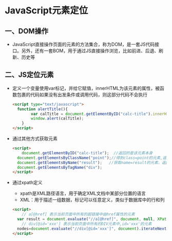 # JavaScript元素定位

## 一、DOM操作

- JavaScript直接操作页面的元素的方法集合，称为DOM，是一套JS代码接口。另外，还有一套BOM，用于通过JS直接操作浏览，比如前进、后退、刷新、历史等

## 二、JS定位元素

- 定义一个变量使用var标记，并给它赋值，innerHTML为该元素的属性，被函数包裹的代码如果没有出发条件或调用代码，则这部分代码不会执行

  ```html
  <script type="text/javascript">
  	function alertTitle(){
          var calTitle = document.getElementByID("calc-title").innerHTML;
          window.alert(calTitle);
      }
  </script>
  ```

- 通过其他方式获取元素

  ```html
  <script>
      document.getElementByID("calc-title");  //返回的是该元素本身
  	document.getElementsByClassName("point");//得到class=point的元素,返回一个数组
  	document.getElementsByName("result");   //获取name=result的元素，返回数组
  	document.getElementsByTagName("div");
  </script>
  ```

- 通过xpath定义

  - xpath是XML路径语言，用于确定XML文档中某部分位置的语言
  - XML：用于描述一组数据，标记可以任意定义，类似于数据库中的行和列

  ```  html
  <script>
      // a[@href] 表示当前页面中所有的超链接中由href属性的元素
  	var result = document.evaluate("//a[@href]", document, null, XPathResult.ANY_TYPE, null);
      // div[@id='xxx'] 表示当前页面中所有的DIV元素中,id='xxx'的元素
  	nodes=document.evaluate("//div[@id='xxx']", document).iterateNext();
  </script>
  ```

  
